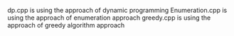 dp.cpp is using the approach of dynamic programming
Enumeration.cpp is using the approach of enumeration approach
greedy.cpp is using the approach of greedy algorithm approach
